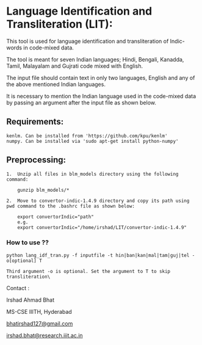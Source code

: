 # Language Identification and Transliteration (LIT): 

This tool is used for language identification and transliteration of Indic-words in code-mixed data. 

The tool is meant for seven Indian languages; Hindi, Bengali, Kanadda, Tamil, Malayalam and Gujrati code mixed with English. 

The input file should contain text in only two languages, English and any of the above mentioned Indian languages. 

It is necessary to mention the Indian language used in the code-mixed data by passing an argument after the input file as shown below. 

## Requirements:

    kenlm. Can be installed from 'https://github.com/kpu/kenlm'
    numpy. Can be installed via 'sudo apt-get install python-numpy'

## Preprocessing:

    1.  Unzip all files in blm_models directory using the following command:

	    gunzip blm_models/*

    2.  Move to convertor-indic-1.4.9 directory and copy its path using pwd command to the .bashrc file as shown below:

	    export convertorIndic="path"    
	    e.g.
	    export convertorIndic="/home/irshad/LIT/convertor-indic-1.4.9"    


### How to use ??

    python lang_idf_tran.py -f inputfile -t hin|ban|kan|mal|tam|guj|tel -o[optional] T

    Third argument -o is optional. Set the argument to T to skip transliteration\


Contact :

Irshad Ahmad Bhat

MS-CSE IIITH, Hyderabad

bhatirshad127@gmail.com

irshad.bhat@research.iiit.ac.in

